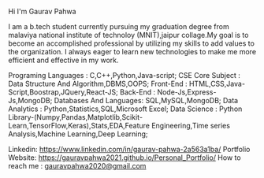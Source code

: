 Hi I'm Gaurav Pahwa

I am a b.tech student currently pursuing my graduation degree from malaviya national institute of technoloy (MNIT),jaipur collage.My goal is to become an accomplished professional by utilizing my skills to add values to the organization. I always eager to learn new technologies to make me more efficient and effective in my work.

Programing Languages : C,C++,Python,Java-script;
CSE Core Subject : Data Structure And Algorithm,DBMS,OOPS; 
Front-End : HTML,CSS,Java-Script,Boostrap,JQuery,React-JS;
Back-End : Node-Js,Express-Js,MongoDB;
Databases And Languages: SQL,MySQL,MongoDB;
Data Analytics : Python,Statistics,SQL,Microsoft Excel;
Data Science : Python Library-(Numpy,Pandas,Matplotlib,Scikit-Learn,TensorFlow,Keras),Stats,EDA,Feature Engineering,Time series Analysis,Machine Learning,Deep Learning;

Linkedin: https://www.linkedin.com/in/gaurav-pahwa-2a563a1ba/
Portfolio Website: https://gauravpahwa2021.github.io/Personal_Portfolio/
How to reach me : gauravpahwa2020@gmail.com
